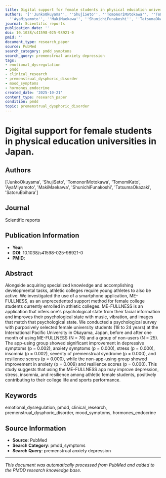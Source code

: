 ```yaml
---
title: Digital support for female students in physical education universities in Japan.
authors: '[''JunkoOkuyama'', ''ShujiSeto'', ''TomonoriMotokawa'', ''TomomiKato'',
  ''AyaMiyamoto'', ''MakiMaekawa'', ''ShunichiFunakoshi'', ''TatsumaOkazaki'', ''SatoruEbihara'']'
journal: Scientific reports
publication_date: ''
doi: 10.1038/s41598-025-98921-0
pmid: ''
document_type: research_paper
source: PubMed
search_category: pmdd_symptoms
search_query: premenstrual anxiety depression
tags:
- emotional_dysregulation
- pmdd
- clinical_research
- premenstrual_dysphoric_disorder
- mood_symptoms
- hormones_endocrine
created_date: '2025-10-21'
content_type: research_paper
condition: pmdd
topic: premenstrual_dysphoric_disorder
---
```


# Digital support for female students in physical education universities in Japan.

## Authors
['JunkoOkuyama', 'ShujiSeto', 'TomonoriMotokawa', 'TomomiKato', 'AyaMiyamoto', 'MakiMaekawa', 'ShunichiFunakoshi', 'TatsumaOkazaki', 'SatoruEbihara']

## Journal
Scientific reports

## Publication Information
- **Year**: 
- **DOI**: 10.1038/s41598-025-98921-0
- **PMID**: 

## Abstract
Alongside acquiring specialized knowledge and accomplishing developmental tasks, athletic colleges require young athletes to also be active. We investigated the use of a smartphone application, ME-FULLNESS, as an unprecedented support method for female college students currently enrolled in athletic colleges. ME-FULLNESS is an application that infers one's psychological state from their facial information and improves their psychological state with music, vibration, and images that match that psychological state. We conducted a psychological survey with purposively selected female university students (18 to 24 years) at the International Pacific University in Okayama, Japan, before and after one month of using ME-FULLNESS (N = 76) and a group of non-users (N = 25). The app-using group showed significant improvement in depressive symptoms (p = 0.002), anxiety symptoms (p = 0.000), stress (p = 0.000), insomnia (p = 0.002), severity of premenstrual syndrome (p = 0.000), and resilience scores (p = 0.000), while the non-app-using group showed improvement in anxiety (p = 0.009) and resilience scores (p = 0.000). This study suggests that using the ME-FULLNESS app may improve depression, stress, insomnia, and resilience among athletic female students, positively contributing to their college life and sports performance.

## Keywords
emotional_dysregulation, pmdd, clinical_research, premenstrual_dysphoric_disorder, mood_symptoms, hormones_endocrine

## Source Information
- **Source**: PubMed
- **Search Category**: pmdd_symptoms
- **Search Query**: premenstrual anxiety depression

---
*This document was automatically processed from PubMed and added to the PMDD research knowledge base.*
